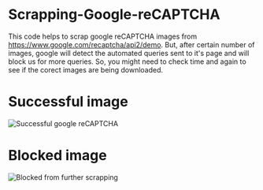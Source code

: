# Scrapping-Google-reCAPTCHA

This code helps to scrap google reCAPTCHA images from https://www.google.com/recaptcha/api2/demo. But, after certain number of images, google will detect the automated queries sent to it's page and will block us for more queries. So, you might need to check time and again to see if the corect images are being downloaded. 


# Successful image 
![Successful google reCAPTCHA](https://github.com/biplabpoudel25/Scrapping-Google-reCAPTCHA/assets/34654665/627ab15f-cea8-43a0-bd15-012a9e9645dc)

# Blocked image
![Blocked from further scrapping](https://github.com/biplabpoudel25/Scrapping-Google-reCAPTCHA/assets/34654665/cfb7f463-eecd-41d4-aa95-b19e3ffa77b0)
